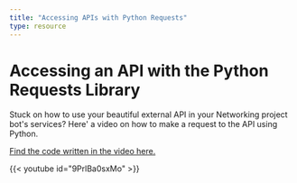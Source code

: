 ```yaml
---
title: "Accessing APIs with Python Requests"
type: resource
---
```

# Accessing an API with the Python Requests Library

Stuck on how to use your beautiful external API in your Networking project bot's services?
Here' a video on how to make a request to the API using Python.

[Find the code written in the video here.](https://github.com/the-isf-academy/project-networking/blob/main/bot_server/examples/api/closest_astroid.py)

{{< youtube id="9PrlBa0sxMo" >}}
